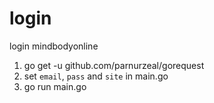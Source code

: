 # login
login mindbodyonline
1. go get -u github.com/parnurzeal/gorequest
2. set `email`, `pass` and `site` in main.go
3. go run main.go
